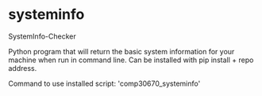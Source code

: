 # systeminfo
SystemInfo-Checker

Python program that will return the basic system information for your machine when run in command line.
Can be installed with pip install + repo address.

Command to use installed script: 'comp30670_systeminfo'
